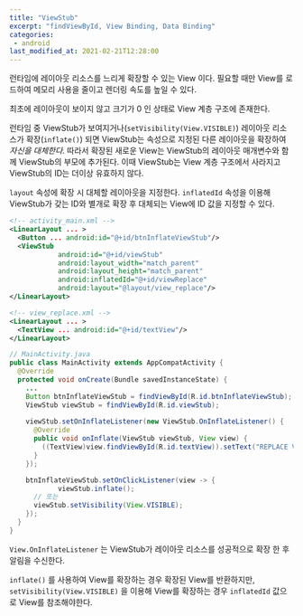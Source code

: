 ```yaml
---
title: "ViewStub"
excerpt: "findViewById, View Binding, Data Binding"
categories:
 - android
last_modified_at: 2021-02-21T12:28:00
---
```


런타임에 레이아웃 리소스를 느리게 확장할 수 있는 View 이다. 필요할 때만 View를 로드하여 메모리 사용을 줄이고 렌더링 속도를 높일 수 있다.

최초에 레이아웃이 보이지 않고 크기가 0 인 상태로 View 계층 구조에 존재한다.

런타임 중 ViewStub가 보여지거나(`setVisibility(View.VISIBLE)`) 레이아웃 리소스가 확장(`inflate()`) 되면 ViewStub는 속성으로 지정된 다른 레이아웃을 확장하여 *자신을 대체한다.* 따라서 확장된 새로운 View는 ViewStub의 레이아웃 매개변수와 함께 ViewStub의 부모에 추가된다. 이때 ViewStub는 View 계층 구조에서 사라지고 ViewStub의 ID는 더이상 유효하지 않다.

`layout` 속성에 확장 시 대체할 레이아웃을 지정한다. `inflatedId` 속성을 이용해 ViewStub가 갖는 ID와 별개로 확장 후 대체되는 View에 ID 값을 지정할 수 있다.

```xml
<!-- activity_main.xml -->
<LinearLayout ... >
  <Button ... android:id="@+id/btnInflateViewStub"/>
  <ViewStub
            android:id="@+id/viewStub"
            android:layout_width="match_parent"
            android:layout_height="match_parent"
            android:inflatedId="@+id/viewReplace"
            android:layout="@layout/view_replace"/>
</LinearLayout>
```

```xml
<!-- view_replace.xml -->
<LinearLayout ... >
  <TextView ... android:id="@+id/textView"/>
</LinearLayout>
```

```java
// MainActivity.java
public class MainActivity extends AppCompatActivity {
  @Override
  protected void onCreate(Bundle savedInstanceState) {
   	...
    Button btnInflateViewStub = findViewById(R.id.btnInflateViewStub);
    ViewStub viewStub = findViewById(R.id.viewStub);
    
    viewStub.setOnInflateListener(new ViewStub.OnInflateListener() {
      @Override
      public void onInflate(ViewStub viewStub, View view) {
        ((TextView)view.findViewById(R.id.textView)).setText("REPLACE VIEW");
      }
    });

    btnInflateViewStub.setOnClickListener(view -> {
			viewStub.inflate(); 
      // 또는
      viewStub.setVisibility(View.VISIBLE);
    });
  }
}
```

`View.OnInflateListener` 는 ViewStub가 레이아웃 리소스를 성공적으로 확장 한 후 알림을 수신한다.

`inflate()` 를 사용하여 View를 확장하는 경우 확장된 View를 반환하지만, `setVisibility(View.VISIBLE)` 을 이용해 View를 확장하는 경우 `inflatedId` 값으로 View를 참조해야한다.

